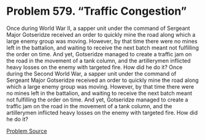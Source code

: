 # Problem 579. “Traffic Congestion”

Once during World War II, a sapper unit under the command of Sergeant Major Gotseridze received an order to quickly mine the road along which a large enemy group was moving. However, by that time there were no mines left in the battalion, and waiting to receive the next batch meant not fulfilling the order on time. And yet, Gotseridze managed to create a traffic jam on the road in the movement of a tank column, and the artillerymen inflicted heavy losses on the enemy with targeted fire. How did he do it? Once during the Second World War, a sapper unit under the command of Sergeant Major Gotseridze received an order to quickly mine the road along which a large enemy group was moving. However, by that time there were no mines left in the battalion, and waiting to receive the next batch meant not fulfilling the order on time. And yet, Gotseridze managed to create a traffic jam on the road in the movement of a tank column, and the artillerymen inflicted heavy losses on the enemy with targeted fire. How did he do it?

[Problem Source](https://www.trizland.ru/tasks/5234/)